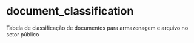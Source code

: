 # document_classification
Tabela de classificação de documentos para armazenagem e arquivo no setor público
